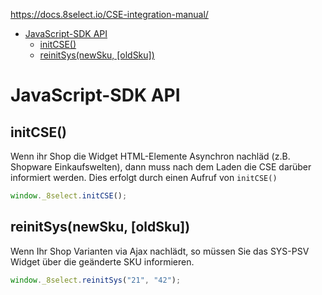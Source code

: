 <!-- START doctoc generated TOC please keep comment here to allow auto update -->
<!-- DON'T EDIT THIS SECTION, INSTEAD RE-RUN doctoc TO UPDATE -->
https://docs.8select.io/CSE-integration-manual/

- [JavaScript-SDK API](#javascript-sdk-api)
  - [initCSE()](#initcse)
  - [reinitSys(newSku, [oldSku])](#reinitsysnewsku-oldsku)

<!-- END doctoc generated TOC please keep comment here to allow auto update -->

# JavaScript-SDK API

## initCSE()

Wenn ihr Shop die Widget HTML-Elemente Asynchron nachläd (z.B. Shopware Einkaufswelten), dann muss nach dem Laden die CSE darüber informiert werden. Dies erfolgt durch einen Aufruf von `initCSE()`

```javascript
window._8select.initCSE();
```

## reinitSys(newSku, [oldSku])

Wenn Ihr Shop Varianten via Ajax nachlädt, so müssen Sie das SYS-PSV Widget über die geänderte SKU informieren.

```javascript
window._8select.reinitSys("21", "42");
```

